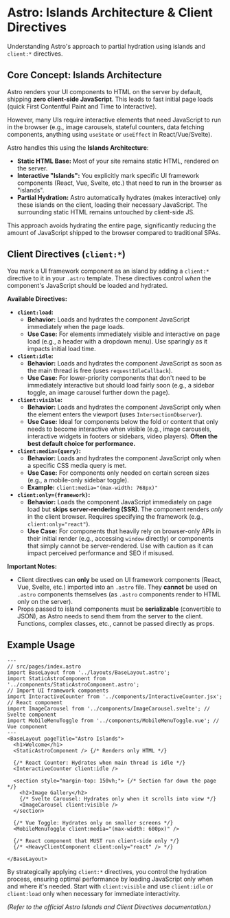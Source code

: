# Astro: Islands Architecture & Client Directives

Understanding Astro's approach to partial hydration using islands and `client:*` directives.

## Core Concept: Islands Architecture

Astro renders your UI components to HTML on the server by default, shipping **zero client-side JavaScript**. This leads to fast initial page loads (quick First Contentful Paint and Time to Interactive).

However, many UIs require interactive elements that need JavaScript to run in the browser (e.g., image carousels, stateful counters, data fetching components, anything using `useState` or `useEffect` in React/Vue/Svelte).

Astro handles this using the **Islands Architecture**:

*   **Static HTML Base:** Most of your site remains static HTML, rendered on the server.
*   **Interactive "Islands":** You explicitly mark specific UI framework components (React, Vue, Svelte, etc.) that need to run in the browser as "islands".
*   **Partial Hydration:** Astro automatically hydrates (makes interactive) only these islands on the client, loading their necessary JavaScript. The surrounding static HTML remains untouched by client-side JS.

This approach avoids hydrating the entire page, significantly reducing the amount of JavaScript shipped to the browser compared to traditional SPAs.

## Client Directives (`client:*`)

You mark a UI framework component as an island by adding a `client:*` directive to it in your `.astro` template. These directives control *when* the component's JavaScript should be loaded and hydrated.

**Available Directives:**

*   **`client:load`:**
    *   **Behavior:** Loads and hydrates the component JavaScript immediately when the page loads.
    *   **Use Case:** For elements immediately visible and interactive on page load (e.g., a header with a dropdown menu). Use sparingly as it impacts initial load time.
*   **`client:idle`:**
    *   **Behavior:** Loads and hydrates the component JavaScript as soon as the main thread is free (uses `requestIdleCallback`).
    *   **Use Case:** For lower-priority components that don't need to be immediately interactive but should load fairly soon (e.g., a sidebar toggle, an image carousel further down the page).
*   **`client:visible`:**
    *   **Behavior:** Loads and hydrates the component JavaScript only when the element enters the viewport (uses `IntersectionObserver`).
    *   **Use Case:** Ideal for components below the fold or content that only needs to become interactive when visible (e.g., image carousels, interactive widgets in footers or sidebars, video players). **Often the best default choice for performance.**
*   **`client:media={query}`:**
    *   **Behavior:** Loads and hydrates the component JavaScript only when a specific CSS media query is met.
    *   **Use Case:** For components only needed on certain screen sizes (e.g., a mobile-only sidebar toggle).
    *   **Example:** `client:media="(max-width: 768px)"`
*   **`client:only={framework}`:**
    *   **Behavior:** Loads the component JavaScript immediately on page load but **skips server-rendering (SSR)**. The component renders *only* in the client browser. Requires specifying the framework (e.g., `client:only="react"`).
    *   **Use Case:** For components that heavily rely on browser-only APIs in their initial render (e.g., accessing `window` directly) or components that simply cannot be server-rendered. Use with caution as it can impact perceived performance and SEO if misused.

**Important Notes:**

*   Client directives can **only** be used on UI framework components (React, Vue, Svelte, etc.) imported into an `.astro` file. They **cannot** be used on `.astro` components themselves (as `.astro` components render to HTML only on the server).
*   Props passed to island components must be **serializable** (convertible to JSON), as Astro needs to send them from the server to the client. Functions, complex classes, etc., cannot be passed directly as props.

## Example Usage

```astro
---
// src/pages/index.astro
import BaseLayout from '../layouts/BaseLayout.astro';
import StaticAstroComponent from '../components/StaticAstroComponent.astro';
// Import UI framework components
import InteractiveCounter from '../components/InteractiveCounter.jsx'; // React component
import ImageCarousel from '../components/ImageCarousel.svelte'; // Svelte component
import MobileMenuToggle from '../components/MobileMenuToggle.vue'; // Vue component
---
<BaseLayout pageTitle="Astro Islands">
  <h1>Welcome</h1>
  <StaticAstroComponent /> {/* Renders only HTML */}

  {/* React Counter: Hydrates when main thread is idle */}
  <InteractiveCounter client:idle />

  <section style="margin-top: 150vh;"> {/* Section far down the page */}
    <h2>Image Gallery</h2>
    {/* Svelte Carousel: Hydrates only when it scrolls into view */}
    <ImageCarousel client:visible />
  </section>

  {/* Vue Toggle: Hydrates only on smaller screens */}
  <MobileMenuToggle client:media="(max-width: 600px)" />

  {/* React component that MUST run client-side only */}
  {/* <HeavyClientComponent client:only="react" /> */}

</BaseLayout>
```

By strategically applying `client:*` directives, you control the hydration process, ensuring optimal performance by loading JavaScript only when and where it's needed. Start with `client:visible` and use `client:idle` or `client:load` only when necessary for immediate interactivity.

*(Refer to the official Astro Islands and Client Directives documentation.)*